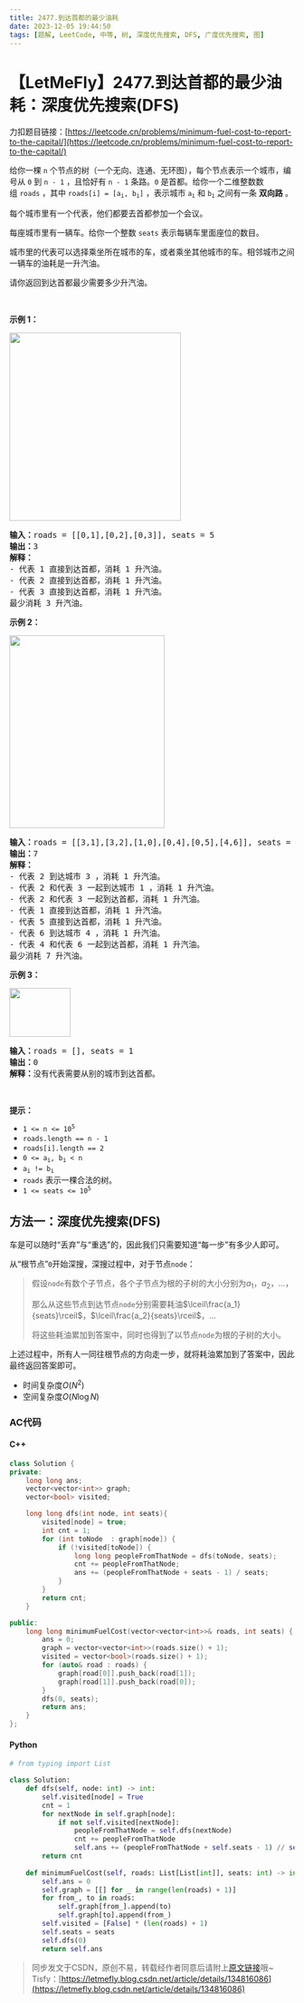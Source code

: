 ```yaml
---
title: 2477.到达首都的最少油耗
date: 2023-12-05 19:44:50
tags: [题解, LeetCode, 中等, 树, 深度优先搜索, DFS, 广度优先搜索, 图]
---
```


# 【LetMeFly】2477.到达首都的最少油耗：深度优先搜索(DFS)

力扣题目链接：[https://leetcode.cn/problems/minimum-fuel-cost-to-report-to-the-capital/](https://leetcode.cn/problems/minimum-fuel-cost-to-report-to-the-capital/)

<p>给你一棵 <code>n</code>&nbsp;个节点的树（一个无向、连通、无环图），每个节点表示一个城市，编号从&nbsp;<code>0</code>&nbsp;到&nbsp;<code>n - 1</code>&nbsp;，且恰好有&nbsp;<code>n - 1</code>&nbsp;条路。<code>0</code>&nbsp;是首都。给你一个二维整数数组&nbsp;<code>roads</code>&nbsp;，其中&nbsp;<code>roads[i] = [a<sub>i</sub>, b<sub>i</sub>]</code>&nbsp;，表示城市&nbsp;<code>a<sub>i</sub></code> 和&nbsp;<code>b<sub>i</sub></code>&nbsp;之间有一条&nbsp;<strong>双向路</strong>&nbsp;。</p>

<p>每个城市里有一个代表，他们都要去首都参加一个会议。</p>

<p>每座城市里有一辆车。给你一个整数&nbsp;<code>seats</code>&nbsp;表示每辆车里面座位的数目。</p>

<p>城市里的代表可以选择乘坐所在城市的车，或者乘坐其他城市的车。相邻城市之间一辆车的油耗是一升汽油。</p>

<p>请你返回到达首都最少需要多少升汽油。</p>

<p>&nbsp;</p>

<p><strong>示例 1：</strong></p>

<p><img alt="" src="https://assets.leetcode.com/uploads/2022/09/22/a4c380025e3ff0c379525e96a7d63a3.png" style="width: 303px; height: 332px;"></p>

<pre><b>输入：</b>roads = [[0,1],[0,2],[0,3]], seats = 5
<b>输出：</b>3
<b>解释：</b>
- 代表 1 直接到达首都，消耗 1 升汽油。
- 代表 2 直接到达首都，消耗 1 升汽油。
- 代表 3 直接到达首都，消耗 1 升汽油。
最少消耗 3 升汽油。
</pre>

<p><strong>示例 2：</strong></p>

<p><img alt="" src="https://assets.leetcode.com/uploads/2022/11/16/2.png" style="width: 274px; height: 340px;"></p>

<pre><b>输入：</b>roads = [[3,1],[3,2],[1,0],[0,4],[0,5],[4,6]], seats = 2
<b>输出：</b>7
<b>解释：</b>
- 代表 2 到达城市 3 ，消耗 1 升汽油。
- 代表 2 和代表 3 一起到达城市 1 ，消耗 1 升汽油。
- 代表 2 和代表 3 一起到达首都，消耗 1 升汽油。
- 代表 1 直接到达首都，消耗 1 升汽油。
- 代表 5 直接到达首都，消耗 1 升汽油。
- 代表 6 到达城市 4 ，消耗 1 升汽油。
- 代表 4 和代表 6 一起到达首都，消耗 1 升汽油。
最少消耗 7 升汽油。
</pre>

<p><strong>示例 3：</strong></p>

<p><img alt="" src="https://assets.leetcode.com/uploads/2022/09/27/efcf7f7be6830b8763639cfd01b690a.png" style="width: 108px; height: 86px;"></p>

<pre><b>输入：</b>roads = [], seats = 1
<b>输出：</b>0
<b>解释：</b>没有代表需要从别的城市到达首都。
</pre>

<p>&nbsp;</p>

<p><strong>提示：</strong></p>

<ul>
	<li><code>1 &lt;= n &lt;= 10<sup>5</sup></code></li>
	<li><code>roads.length == n - 1</code></li>
	<li><code>roads[i].length == 2</code></li>
	<li><code>0 &lt;= a<sub>i</sub>, b<sub>i</sub> &lt; n</code></li>
	<li><code>a<sub>i</sub> != b<sub>i</sub></code></li>
	<li><code>roads</code>&nbsp;表示一棵合法的树。</li>
	<li><code>1 &lt;= seats &lt;= 10<sup>5</sup></code></li>
</ul>


    
## 方法一：深度优先搜索(DFS)

车是可以随时“丢弃”与“重选”的，因此我们只需要知道“每一步”有多少人即可。

从“根节点”```0```开始深搜，深搜过程中，对于节点```node```：

> 假设```node```有数个子节点，各个子节点为根的子树的大小分别为$a_1$，$a_2$，...，
>
> 那么从这些节点到达节点```node```分别需要耗油$\lceil\frac{a_1}{seats}\rceil$，$\lceil\frac{a_2}{seats}\rceil$，...
>
> 将这些耗油累加到答案中，同时也得到了以节点```node```为根的子树的大小。

上述过程中，所有人一同往根节点的方向走一步，就将耗油累加到了答案中，因此最终返回答案即可。

+ 时间复杂度$O(N^2)$
+ 空间复杂度$O(N\log N)$

### AC代码

#### C++

```cpp
class Solution {
private:
    long long ans;
    vector<vector<int>> graph;
    vector<bool> visited;

    long long dfs(int node, int seats){
        visited[node] = true;
        int cnt = 1;
        for (int toNode  : graph[node]) {
            if (!visited[toNode]) {
                long long peopleFromThatNode = dfs(toNode, seats);
                cnt += peopleFromThatNode;
                ans += (peopleFromThatNode + seats - 1) / seats;
            }
        }
        return cnt;
    }

public:
    long long minimumFuelCost(vector<vector<int>>& roads, int seats) {
        ans = 0;
        graph = vector<vector<int>>(roads.size() + 1);
        visited = vector<bool>(roads.size() + 1);
        for (auto& road : roads) {
            graph[road[0]].push_back(road[1]);
            graph[road[1]].push_back(road[0]);
        }
        dfs(0, seats);
        return ans;
    }
};
```

#### Python

```python
# from typing import List

class Solution:
    def dfs(self, node: int) -> int:
        self.visited[node] = True
        cnt = 1
        for nextNode in self.graph[node]:
            if not self.visited[nextNode]:
                peopleFromThatNode = self.dfs(nextNode)
                cnt += peopleFromThatNode
                self.ans += (peopleFromThatNode + self.seats - 1) // self.seats
        return cnt
    
    def minimumFuelCost(self, roads: List[List[int]], seats: int) -> int:
        self.ans = 0
        self.graph = [[] for _ in range(len(roads) + 1)]
        for from_, to in roads:
            self.graph[from_].append(to)
            self.graph[to].append(from_)
        self.visited = [False] * (len(roads) + 1)
        self.seats = seats
        self.dfs(0)
        return self.ans
```

> 同步发文于CSDN，原创不易，转载经作者同意后请附上[原文链接](https://blog.letmefly.xyz/2023/12/05/LeetCode%202477.%E5%88%B0%E8%BE%BE%E9%A6%96%E9%83%BD%E7%9A%84%E6%9C%80%E5%B0%91%E6%B2%B9%E8%80%97/)哦~
> Tisfy：[https://letmefly.blog.csdn.net/article/details/134816086](https://letmefly.blog.csdn.net/article/details/134816086)
